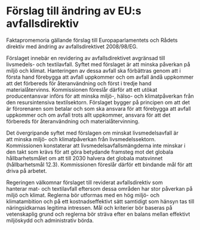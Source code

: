 # Förslag till ändring av EU:s  avfallsdirektiv

Faktapromemoria gällande förslag till Europaparlamentets och Rådets direktiv med ändring av avfallsdirektivet 2008/98/EG.

Förslaget innebär en revidering av avfallsdirektivet avgränsad till livsmedels\- och textilavfall. Syftet med förslaget är att minska påverkan på miljö och klimat. Hanteringen av dessa avfall ska förbättras genom att i första hand förebygga att avfall uppkommer och om avfall ändå uppkommer att det förbereds för återanvändning och först i tredje hand materialåtervinns. Kommissionen föreslår därför att ett utökat producentansvar införs för att minska miljö\-, hälso\- och klimatpåverkan från den resursintensiva textilsektorn. Förslaget bygger på principen om att det är förorenaren som betalar och som ska ansvara för att förebygga att avfall uppkommer och om avfall trots allt uppkommer, ansvara för att det förbereds för återanvändning och materialåtervinning.

Det övergripande syftet med förslagen om minskat livsmedelsavfall är att minska miljö\- och klimatpåverkan från livsmedelssektorn. Kommissionen konstaterar att livsmedelsavfallsmängderna inte minskar i den takt som krävs för att göra betydande framsteg mot det globala hållbarhetsmålet om att till 2030 halvera det globala matsvinnet (hållbarhetsmål 12\.3\). Kommissionen föreslår därför ett bindande mål för att driva på arbetet.

Regeringen välkomnar förslaget till reviderat avfallsdirektiv som hanterar mat\- och textilavfall eftersom dessa områden har stor påverkan på miljö och klimat. Reglerna bör utformas med en hög miljö\- och klimatambition och på ett kostnadseffektivt sätt samtidigt som hänsyn tas till näringsidkarnas legitima intressen. Mål och kriterier bör baseras på vetenskaplig grund och reglerna bör sträva efter en balans mellan effektivt miljöskydd och administrativ börda.
